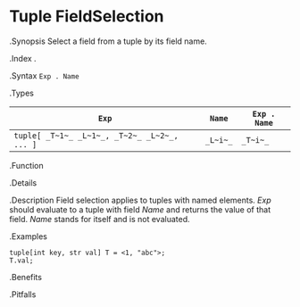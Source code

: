 #  Tuple FieldSelection

.Synopsis
Select a field from a tuple by its field name.

.Index
.

.Syntax
`Exp . Name`

.Types


| `Exp`                                 | `Name` | `Exp . Name` |
| --- | --- | --- |
|`tuple[ _T~1~_ _L~1~_, _T~2~_ _L~2~_, ... ]` |  `_L~i~_` | `_T~i~_`         |


.Function

.Details

.Description
Field selection applies to tuples with named elements.
_Exp_ should evaluate to a tuple with field _Name_ and returns the value of that field.
_Name_ stands for itself and is not evaluated.

.Examples
```rascal-shell
tuple[int key, str val] T = <1, "abc">;
T.val;
```

.Benefits

.Pitfalls

